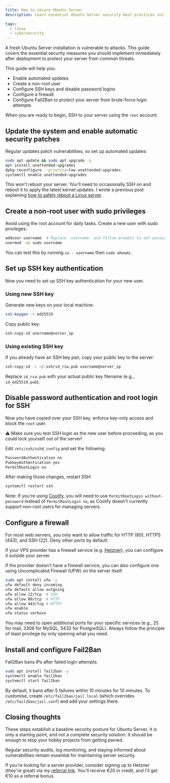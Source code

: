```yaml
---
title: How to secure Ubuntu Server
description: Learn essential Ubuntu Server security best practices including SSH hardening, firewall configuration, automated updates, and Fail2Ban setup. Step-by-step guide to protect your Linux server from security threats.

tags:
  - linux
  - cybersecurity
---
```


A fresh Ubuntu Server installation is vulnerable to attacks. This guide covers the essential security measures you should implement immediately after deployment to protect your server from common threats.

This guide will help you:

- Enable automated updates
- Create a non-root user
- Configure SSH keys and disable password logins
- Configure a firewall
- Configure Fail2Ban to protect your server from brute-force login attempts

When you are ready to begin, SSH to your server using the `root` account.

## Update the system and enable automatic security patches

Regular updates patch vulnerabilities, so set up automated updates:

```bash
sudo apt update && sudo apt upgrade -y
apt install unattended-upgrades
dpkg-reconfigure --priority=low unattended-upgrades
systemctl enable unattended-upgrades
```

This won't reboot your server. You'll need to occasionally SSH on and reboot it to apply the latest kernel updates. I wrote a previous post explaining [how to safely reboot a Linux server](/how-to-reboot-a-linux-server).

## Create a non-root user with sudo privileges

Avoid using the root account for daily tasks. Create a new user with sudo privileges:

```bash
adduser username  # Replace 'username' and follow prompts to set password
usermod -aG sudo username
```

You can test this by running `su - username` then `sudo whoami`.

## Set up SSH key authentication

Now you need to set up SSH key authentication for your new user.

### Using new SSH key

Generate new keys on your local machine:

```bash
ssh-keygen -t ed25519
```

Copy public key:

```bash
ssh-copy-id username@server_ip
```

### Using existing SSH key

If you already have an SSH key pair, copy your public key to the server:

```bash
ssh-copy-id -i ~/.ssh/id_rsa.pub username@server_ip
```

Replace `id_rsa.pub` with your actual public key filename (e.g., `id_ed25519.pub`).

## Disable password authentication and root login for SSH

Now you have copied over your SSH key, enforce key-only access and block the `root` user.

⚠️ Make sure you test SSH login as the new user before proceeding, as you could lock yourself out of the server!

Edit `/etc/ssh/sshd_config` and set the following:

```bash
PasswordAuthentication no
PubkeyAuthentication yes
PermitRootLogin no
```

After making those changes, restart SSH:

```bash
systemctl restart ssh
```

Note: If you're using [Coolify](https://coolify.io/?ref=inkyvoxel.com), you will need to use `PermitRootLogin without-password` instead of `PermitRootLogin no`, as Coolify doesn't currently support non-root users for managing servers.

## Configure a firewall

For most web servers, you only want to allow traffic for HTTP (80), HTTPS (443), and SSH (22). Deny other ports by default.

If your VPS provider has a firewall service (e.g. [Hetzner](https://docs.hetzner.com/cloud/firewalls/getting-started/creating-a-firewall/?ref=inkyvoxel.com)), you can configure it outside your server.

If the provider doesn't have a firewall service, you can also configure one using Uncomplicated Firewall (UFW) on the server itself.

```bash
sudo apt install ufw -y
ufw default deny incoming
ufw default allow outgoing
ufw allow 22/tcp  # SSH
ufw allow 80/tcp  # HTTP
ufw allow 443/tcp # HTTPS
ufw enable
ufw status verbose
```

You may need to open additional ports for your specific services (e.g., 25 for mail, 3306 for MySQL, 5432 for PostgreSQL). Always follow the principle of least privilege by only opening what you need.

## Install and configure Fail2Ban

Fail2Ban bans IPs after failed login attempts.

```bash
sudo apt install fail2ban -y
systemctl enable fail2ban
systemctl start fail2ban
```

By default, it bans after 5 failures within 10 minutes for 10 minutes. To customise, create `/etc/fail2ban/jail.local` (which overrides `/etc/fail2ban/jail.conf`) and add your settings there.

## Closing thoughts

These steps establish a baseline security posture for Ubuntu Server. It is only a starting point, and not a complete security solution. It should be enough to stop your hobby projects from getting pwned.

Regular security audits, log monitoring, and staying informed about vulnerabilities remain essential for maintaining server security.

If you're looking for a server provider, consider signing up to Hetzner (they're great) via my [referral link](https://hetzner.cloud/?ref=zQMVsmYxZm7B). You'll receive €20 in credit, and I'll get €10 as a referral bonus.
